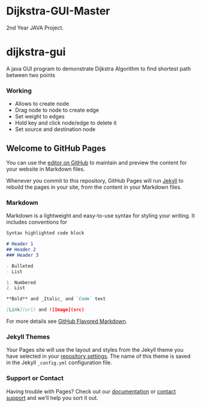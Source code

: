 # Dijkstra-GUI-Master
2nd Year JAVA Project.

# dijkstra-gui
A java GUI program to demonstrate Dijkstra Algorithm to find shortest path between two points

### Working
- Allows to create node
- Drag node to node to create edge
- Set weight to edges
- Hold key and click node/edge to delete it
- Set source and destination node
## Welcome to GitHub Pages

You can use the [editor on GitHub](https://github.com/Pawan243/Dijkstra-GUI-Master/edit/master/README.md) to maintain and preview the content for your website in Markdown files.

Whenever you commit to this repository, GitHub Pages will run [Jekyll](https://jekyllrb.com/) to rebuild the pages in your site, from the content in your Markdown files.

### Markdown

Markdown is a lightweight and easy-to-use syntax for styling your writing. It includes conventions for

```markdown
Syntax highlighted code block

# Header 1
## Header 2
### Header 3

- Bulleted
- List

1. Numbered
2. List

**Bold** and _Italic_ and `Code` text

[Link](url) and ![Image](src)
```

For more details see [GitHub Flavored Markdown](https://guides.github.com/features/mastering-markdown/).

### Jekyll Themes

Your Pages site will use the layout and styles from the Jekyll theme you have selected in your [repository settings](https://github.com/Pawan243/Dijkstra-GUI-Master/settings). The name of this theme is saved in the Jekyll `_config.yml` configuration file.

### Support or Contact

Having trouble with Pages? Check out our [documentation](https://help.github.com/categories/github-pages-basics/) or [contact support](https://github.com/contact) and we’ll help you sort it out.
